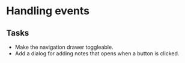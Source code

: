 # Handling events
## Tasks
- Make the navigation drawer toggleable.
- Add a dialog for adding notes that opens when a button is clicked.
